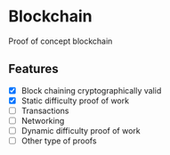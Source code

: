 # Blockchain
Proof of concept blockchain

## Features
- [X] Block chaining cryptographically valid
- [X] Static difficulty proof of work
- [ ] Transactions
- [ ] Networking
- [ ] Dynamic difficulty proof of work
- [ ] Other type of proofs
